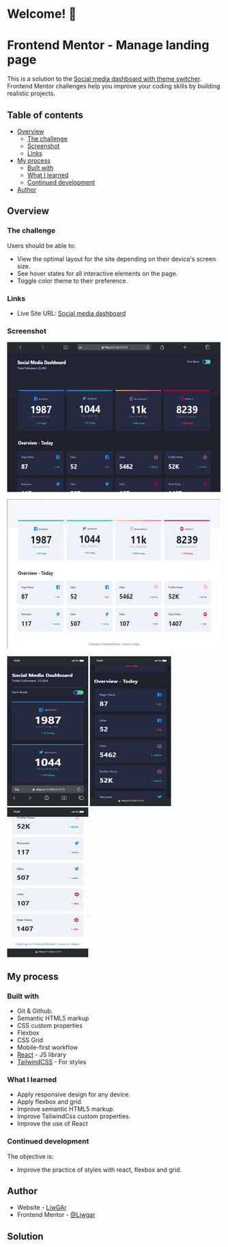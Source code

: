 # Welcome! 👋

# Frontend Mentor - Manage landing page

This is a solution to the [Social media dashboard with theme switcher](https://www.frontendmentor.io/challenges/social-media-dashboard-with-theme-switcher-6oY8ozp_H). Frontend Mentor challenges help you improve your coding skills by building realistic projects. 

## Table of contents

- [Overview](#overview)
  - [The challenge](#the-challenge)
  - [Screenshot](#screenshot)
  - [Links](#links)
- [My process](#my-process)
  - [Built with](#built-with)
  - [What I learned](#what-i-learned)
  - [Continued development](#continued-development)
- [Author](#author)

## Overview

### The challenge

Users should be able to:

- View the optimal layout for the site depending on their device's screen size.
- See hover states for all interactive elements on the page.
- Toggle color theme to their preference.

### Links

- Live Site URL: [Social media dashboard](https://liwgar.github.io/005_social_media_dashboard/)

### Screenshot

<p text-align="center">
  <img src="./src/assets/screenShots/Macbook-Air-127.0.0.1.png" width="500" height="350">
</p>
<p text-align="center">
  <img src="./src/assets/screenShots/Macbook-Air-127.0.0.1 (1).png" width="500" height="350">
</p>
<p text-align="center">
  <img src="./src/assets/screenShots/iPhone-13-(iOS-15)-127.0.0.1.png" width="190" height="350">
  <img src="./src/assets/screenShots/iPhone-13-(iOS-15)-127.0.0.1 (1).png" width="190" height="350">
  <img src="./src/assets/screenShots/iPhone-13-(iOS-15)-127.0.0.1 (2).png" width="190" height="350">
</p>

## My process

### Built with

- Git & Github.
- Semantic HTML5 markup
- CSS custom properties
- Flexbox
- CSS Grid
- Mobile-first workflow
- [React](https://reactjs.org/) - JS library
- [TailwindCSS](https://tailwindcss.com/) - For styles

### What I learned

- Apply responsive design for any device.
- Apply flexbox and grid.
- Improve semantic HTML5 markup.
- Improve TailwindCss custom properties.
- Improve the use of React

### Continued development

The objective is:
- Improve the practice of styles with react, flexbox and grid.

## Author

- Website - [LiwGAr](https://liwgar-portfolio.vercel.app/)
- Frontend Mentor - [@Liwgar](https://www.frontendmentor.io/profile/LiwGar)

## Solution



